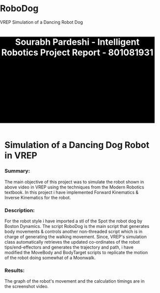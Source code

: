 # RoboDog
VREP Simulation of a Dancing Robot Dog
<!DOCTYPE html>
<html lang="en">
<head>
    <meta charset="UTF-8">
    <meta name="viewport" content="width=device-width, initial-scale=1.0">
    <meta http-equiv="X-UA-Compatible" content="ie=edge">
    <title>Sourabh's IR Project</title>
    <style>
        html,body{
            width: 100%;
            height: 100%;
            margin: 0;
            padding: 0;
        }
        .header{
            height: 7%;
            background: black;
            color: white;
        }
        .content{
            width: 100%;
            height: 80%;
        }
        .media{
          /* text-align: center; */
          /* display: block; */
          width: 100%;
          height: 70%;
        }
        .videos{
            width: 50%;
            float: left;
            height: 100%;
            /* height: 60%; */
        }
.text_content{
    padding: 3%;
    clear: both;
}
    </style>
</head>
<body>
    <div class="header">
        <h1 style="text-align:center">Sourabh Pardeshi - Intelligent Robotics Project Report - 801081931</h1>
    </div>
   
<div class="text_content">
    <h1>Simulation of a Dancing Dog Robot in VREP</h1>
    <p>
        <h3>Summary:</h3>
            The main objective of this project was to simulate the robot shown in above video in VREP using the
            techniques from the Modern Robotics textbook. In this project i have implemented Forward Kinematics
            & Inverse Kinematics for the robot.
        <h3>Description:</h3>
            For the robot style i have imported a stl of the Spot the robot dog by Boston Dynamics. The script RoboDog
            is the main script that generates body movements & controls another non-threaded script which is in charge
            of generating the walking movement. Since, VREP's simulation class automatically retrieves the updated
            co-ordinates of the robot tips/end-effectors and generates the trajectory and path, i have modified the
            MoveBody and BodyTarget scripts to replicate the motion of the robot doing somewhat of a Moonwalk.
        <h3>Results:</h3>
            The graph of the robot's movement and the calculation timings are in the screenshot video.
    </p>
</div>
    </div>

</body>
</html>
